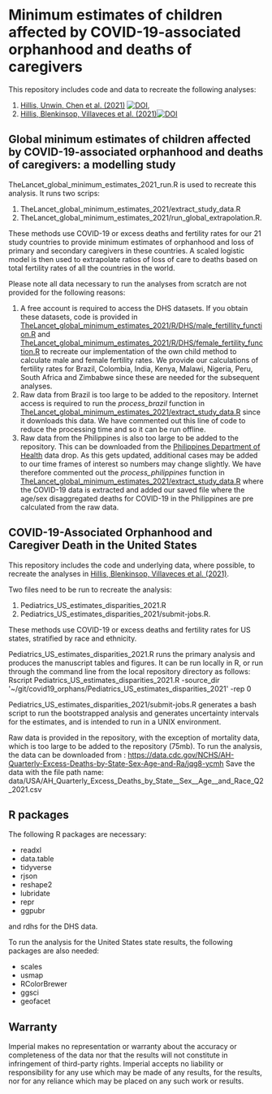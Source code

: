 # Minimum estimates of children affected by COVID-19-associated orphanhood and deaths of caregivers

This repository includes code and data to recreate the following analyses:
1) [Hillis, Unwin, Chen et al. (2021)](http://www.thelancet.com/journals/lancet/article/PIIS0140-6736(21)01253-8/fulltext) [![DOI](https://zenodo.org/badge/360452208.svg)](https://zenodo.org/badge/latestdoi/360452208),
2) [Hillis, Blenkinsop, Villaveces et al. (2021)](https://publications.aap.org/pediatrics/article/148/6/e2021053760/183446/COVID-19-Associated-Orphanhood-and-Caregiver-Death)[![DOI](https://zenodo.org/badge/360452208.svg)](https://zenodo.org/badge/latestdoi/360452208)

## Global minimum estimates of children affected by COVID-19-associated orphanhood and deaths of caregivers: a modelling study

TheLancet_global_minimum_estimates_2021_run.R is used to recreate this analysis.  It runs two scrips:
1) TheLancet_global_minimum_estimates_2021/extract_study_data.R
2) TheLancet_global_minimum_estimates_2021/run_global_extrapolation.R.

These methods use COVID-19 or excess deaths and fertility rates for our 21 study countries to provide minimum estimates of orphanhood and loss of primary and secondary caregivers in these countries.  A scaled logistic model is then used to extrapolate ratios of loss of care to deaths based on total fertility rates of all the countries in the world.

Please note all data necessary to run the analyses from scratch are not provided for the following reasons:
1) A free account is required to access the DHS datasets.  If you obtain these datasets, code is provided in [TheLancet_global_minimum_estimates_2021/R/DHS/male_fertillity_function.R](TheLancet_global_minimum_estimates_2021/R/DHS/male_fertility_function.R) and [TheLancet_global_minimum_estimates_2021/R/DHS/female_fertility_function.R](TheLancet_global_minimum_estimates_2021/R/DHS/female_fertility_function.R) to recreate our implementation of the own child method to calculate male and female fertility rates.  We provide our calculations of fertility rates for Brazil, Colombia, India, Kenya, Malawi, Nigeria, Peru, South Africa and Zimbabwe since these are needed for the subsequent analyses.
2) Raw data from Brazil is too large to be added to the repository.  Internet access is required to run the *process_brazil* function in [TheLancet_global_minimum_estimates_2021/extract_study_data.R](TheLancet_global_minimum_estimates_2021/extract_study_data.R) since it downloads this data.  We have commented out this line of code to reduce the processing time and so it can be run offline.
3) Raw data from the Philippines is also too large to be added to the repository.  This can be downloaded from the [Philippines Department of Health](https://doh.gov.ph/covid19tracker) data drop. As this gets updated, additional cases may be added to our time frames of interest so numbers may change slightly.  We have therefore commented out the *process_philippines* function in [TheLancet_global_minimum_estimates_2021/extract_study_data.R](TheLancet_global_minimum_estimates_2021/extract_study_data.R) where the COVID-19 data is extracted and added our saved file where the age/sex disaggregated deaths for COVID-19 in the Philippines are pre calculated from the raw data.

## COVID-19-Associated Orphanhood and Caregiver Death in the United States

This repository includes the code and underlying data, where possible, to recreate the analyses in [Hillis, Blenkinsop, Villaveces et al. (2021)]( https://doi.org/10.1542/peds.2021-053760).  

Two files need to be run to recreate the analysis:
1) Pediatrics_US_estimates_disparities_2021.R
2) Pediatrics_US_estimates_disparities_2021/submit-jobs.R.

These methods use COVID-19 or excess deaths and fertility rates for US states, stratified by race and ethnicity.

Pediatrics_US_estimates_disparities_2021.R runs the primary analysis and produces the manuscript tables and figures. It can be run locally in R, or run through the command line from the local repository directory as follows:
Rscript Pediatrics_US_estimates_disparities_2021.R -source_dir '~/git/covid19_orphans/Pediatrics_US_estimates_disparities_2021' -rep 0 

Pediatrics_US_estimates_disparities_2021/submit-jobs.R generates a bash script to run the bootstrapped analysis and generates uncertainty intervals for the estimates, and is intended to run in a UNIX environment.

Raw data is provided in the repository, with the exception of mortality data, which is too large to be added to the repository (75mb). To run the analysis, the data can be downloaded from :
https://data.cdc.gov/NCHS/AH-Quarterly-Excess-Deaths-by-State-Sex-Age-and-Ra/jqg8-ycmh
Save the data with the file path name:
data/USA/AH_Quarterly_Excess_Deaths_by_State__Sex__Age__and_Race_Q2_2021.csv

## R packages
The following R packages are necessary:
- readxl
- data.table
- tidyverse
- rjson
- reshape2
- lubridate
- repr
- ggpubr

and rdhs for the DHS data.

To run the analysis for the United States state results, the following packages are also needed:
- scales
- usmap
- RColorBrewer
- ggsci
- geofacet

## Warranty
Imperial makes no representation or warranty about the accuracy or completeness of the data nor that the results will not constitute in infringement of third-party rights. Imperial accepts no liability or responsibility for any use which may be made of any results, for the results, nor for any reliance which may be placed on any such work or results.


